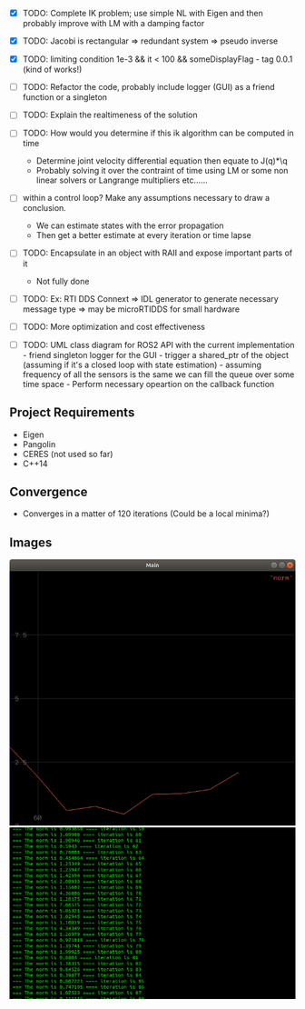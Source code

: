 
 - [x] TODO: Complete IK problem; use simple NL with Eigen and then probably improve with LM with a damping factor
 - [x] TODO: Jacobi is rectangular => redundant system  => pseudo inverse 
 - [x] TODO: limiting condition 1e-3 && it < 100 && someDisplayFlag - tag 0.0.1 (kind of works!)
 - [ ] TODO: Refactor the code, probably include logger (GUI) as a friend function or a singleton
 - [ ] TODO: Explain the realtimeness of the solution
 - [ ] TODO:   How would you determine if this ik algorithm can be computed in time 
      - Determine joint velocity differential equation then equate to J(q)*\q
      - Probably solving it over the contraint of time using LM or some non linear solvers or Langrange multipliers etc......
 - [ ] within a control loop? Make any assumptions necessary to draw a conclusion.
      - We can estimate states with the error propagation
      - Then get a better estimate at every iteration or time lapse 
 - [ ] TODO: Encapsulate in an object with RAII and expose important parts of it
      - Not fully done  
 - [ ] TODO: Ex: RTI DDS Connext => IDL generator to generate necessary message type => may be microRTIDDS for small hardware 
 - [ ] TODO: More optimization and cost effectiveness
 - [ ] TODO: UML class diagram for ROS2 API with the current implementation
        - friend singleton logger for the GUI
        - trigger a shared_ptr of the object (assuming if it's a closed loop with state estimation)
        - assuming frequency of all the sensors is the same we can fill the queue over some time space
        - Perform necessary opeartion on the callback function


## Project Requirements

- Eigen
- Pangolin
- CERES (not used so far)
- C++14

## Convergence
- Converges in a matter of 120 iterations (Could be a local minima?)

## Images
 ![convergence](https://github.com/mdasifchand/InverseKinematics/blob/master/images/Screenshot%20from%202022-01-30%2022-08-44.png)
 ![iteration](https://github.com/mdasifchand/InverseKinematics/blob/master/images/Screenshot%20from%202022-01-30%2022-09-05.png)



